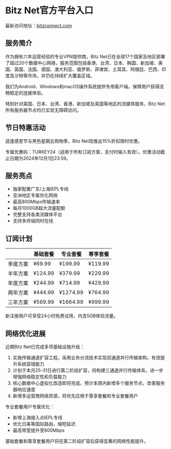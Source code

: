 # Bitz Net官方平台入口

最新访问地址：[bitzconnect.com](https://url.gogogomiao.one/QYTN)

## 服务简介

作为拥有六年运营经验的专业VPN提供商，Bitz Net已在全球17个国家及地区部署了超过20个数据中心网络，服务范围包括香港、台湾、日本、韩国、新加坡、美国、英国、法国、德国、澳大利亚、俄罗斯、菲律宾、土耳其、阿根廷、巴西、印度及沙特等市场，并仍在持续扩大覆盖区域。

我们为Android、Windows和macOS操作系统提供专用客户端，保障用户获得流畅稳定的连接体验。

特别针对美国、日本、台湾、香港、新加坡及英国等地区的流媒体服务，Bitz Net所有服务器节点均已实现无障碍访问。

## 节日特惠活动

适逢感恩节与黑色星期五购物季，Bitz Net现推出15%折扣限时优惠。

专属优惠码：TURKEY24（适用于所有订阅方案，支付时输入有效）。优惠活动截止日期为2024年12月1日23:59。

## 服务亮点

* 独家配置广东/上海IEPL专线
* 亚洲地区专属优化网络
* 最高800Mbps传输速率
* 每月1000GB超大流量配额
* 完整支持各类流媒体平台
* 支持多终端同时在线

## 订阅计划

||基础套餐|专业套餐|尊享套餐|
|----|----|----|----|
|季度方案|¥69.99|¥199.99|¥119.99|
|半年方案|¥124.99|¥379.99|¥229.99|
|年度方案|¥244.99|¥714.99|¥429.99|
|两年方案|¥444.99|¥1274.99|¥764.99|
|三年方案|¥569.99|¥1664.99|¥999.99|

新注册用户可享受24小时免费试用，内含5GB体验流量。

## 网络优化进展

近期Bitz Net已完成多项基础设施升级：
1. 实施传输通道扩容工程，采用业务分流技术实现双通道并行传输架构，有效提升系统容错能力
2. 计划于本月25-31日进行第二阶段扩容，将构建三通道并行传输体系，进一步增强网络稳定性和负载能力
3. 核心数据中心虚拟化改造即将完成，预计本周内新增多个服务节点，改善服务器响应速度
4. 新增多运营商网络资源，将优先应用于尊享套餐和专业套餐用户

专业套餐用户专属优化：
- 新增上海接入点IEPL专线
- 优化日美等国际路由，缩短延迟
- 最高带宽提升至800Mbps

基础套餐和尊享套餐用户将在第二阶段扩容后获得显著的网络性能提升。